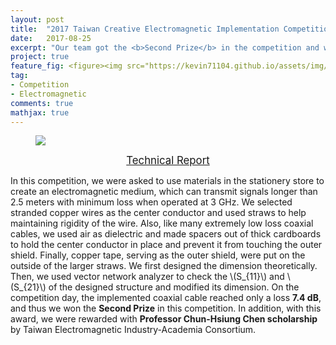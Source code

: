 ```yaml
---
layout: post
title:  "2017 Taiwan Creative Electromagnetic Implementation Competition"
date:   2017-08-25
excerpt: "Our team got the <b>Second Prize</b> in the competition and was rewarded with <strong>Professor Chun-Hsiung Chen Scholarship</strong>."
project: true
feature_fig: <figure><img src="https://kevin71104.github.io/assets/img/EM_Competition/photo_new.jpg"></figure>
tag:
- Competition
- Electromagnetic
comments: true
mathjax: true
---
```


<figure><img src="https://kevin71104.github.io/assets/img/EM_Competition/photo_new.jpg"></figure>

<center>
	<a href="https://kevin71104.github.io/assets/document/EM_Competition.pdf" target="_blank" class="btn btn-danger">
		<span style="font-size: 120%;">
		Technical Report
		</span>
	</a>
</center>

In this competition, we were asked to use materials in the stationery store to create an electromagnetic medium, 
which can transmit signals longer than 2.5 meters with minimum loss when operated at 3 GHz.
We selected stranded copper wires as the center conductor and used straws to help maintaining rigidity of the wire. 
Also, like many extremely low loss coaxial cables, 
we used air as dielectric and made spacers out of thick cardboards to hold the center conductor in place and prevent it from touching the outer shield. 
Finally, copper tape, serving as the outer shield, were put on the outside of the larger straws.
We first designed the dimension theoretically.
Then, we used vector network analyzer to check the \\(S_{11}\\) and \\(S_{21}\\) of the designed structure and modified its dimension.
On the competition day, the implemented coaxial cable reached only a loss **7.4 dB**, and thus we won the **Second Prize** in this competition.
In addition, with this award, we were rewarded with **Professor Chun-Hsiung Chen scholarship** by Taiwan Electromagnetic Industry-Academia Consortium.